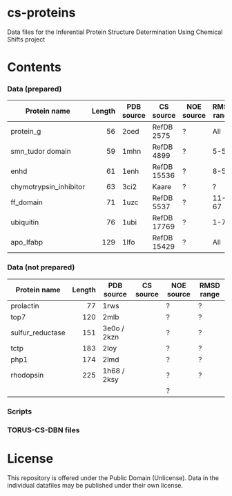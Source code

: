 cs-proteins
===========

Data files for the Inferential Protein Structure Determination Using Chemical Shifts project


Contents
========

### Data (prepared)


| Protein name           | Length  | PDB source       | CS source  | NOE source | RMSD range |
| -----------------------|--------:|------------------|------------|------------|------------|
| protein_g              | 56      | 2oed             | RefDB 2575 | ?          | All        |
| smn_tudor domain       | 59      | 1mhn             | RefDB 4899 | ?          | 5-54       |
| enhd                   | 61      | 1enh             | RefDB 15536| ?          | 8-53       |
| chymotrypsin_inhibitor | 63      | 3ci2             | Kaare      | ?          | ?          |
| ff_domain              | 71      | 1uzc             | RefDB 5537 | ?          | 11-67      |
| ubiquitin              | 76      | 1ubi             | RefDB 17769| ?          | 1-70       |
| apo_lfabp              | 129     | 1lfo             | RefDB 15429| ?          | All        |


### Data (not prepared)

| Protein name           | Length  | PDB source       | CS source  | NOE source | RMSD range |
| -----------------------|--------:|------------------|------------|------------|------------|
| prolactin              | 77      | 1rws             |            | ?          | ?          |
| top7                   | 120     | 2mlb             |            | ?          | ?          |
| sulfur_reductase       | 151     | 3e0o / 2kzn      |            | ?          | ?          |
| tctp                   | 183     | 2loy             |            | ?          | ?          |
| php1                   | 174     | 2lmd             |            | ?          | ?          |
| rhodopsin              | 225     | 1h68 / 2ksy      |            | ?          | ?          |
|                        |         |                  |            | ?          |            |


### Scripts

### TORUS-CS-DBN files


License
=======
This repository is offered under the Public Domain (Unlicense). Data in the individual datafiles may be published under their own license.
